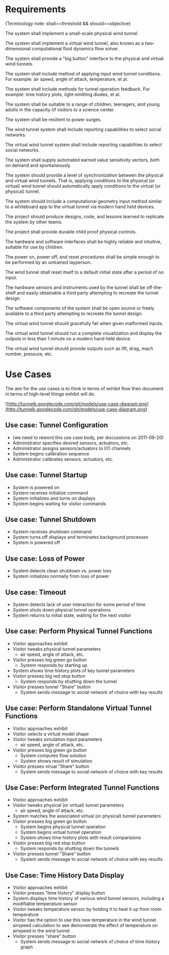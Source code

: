 # Requirements #

(Terminology note: shall==threshold && should==objective)

The system shall implement a small-scale physical wind tunnel.

The system shall implement a virtual wind tunnel, also known as a
two-dimensional computational fluid dynamics flow solver.

The system shall provide a "big button" interface to the physical and virtual
wind tunnels.

The system shall include method of applying input wind tunnel conditions. For
example: air speed, angle of attack, temperature, et al.

The system shall include methods for tunnel operation feedback. For example:
time history plots, light-emitting diodes, et al.

The system shall be suitable to a range of children, teenagers, and young adults
in the capacity of visitors to a science center.

The system shall be resilient to power surges.

The wind tunnel system shall include reporting capabilities to select social networks.

The virtual wind tunnel system shall include reporting capabilities to select social networks.

The system shall supply automated earned value sensitivity vectors, both on
demand and spontaneously.

The system should provide a level of synchronization between the physical and
virtual wind tunnels. That is, applying conditions to the physical (or virtual)
wind tunnel should automatically apply conditions to the virtual (or physical)
tunnel.

The system should include a computational geometry input method similar to a whiteboard app to the virtual tunnel via modern hand held devices.

The project should produce designs, code, and lessons learned to replicate the
system by other teams.

The project shall provide durable child proof physical controls.

The hardware and software interfaces shall be highly reliable and intuitive, suitable for use by children.

The power on, power off, and reset procedures shall be simple enough to be performed by an untrained layperson.

The wind tunnel shall reset itself to a default initial state after a period of no input.

The hardware sensors and instruments used by the tunnel shall be off-the-shelf and easily obtainable a third party attempting to recreate the tunnel design.

The software components of the system shall be open source or freely available to a third party attempting to recreate the tunnel design.

The virtual wind tunnel should gracefully fail when given malformed inputs.

The virtual wind tunnel should run a complete visualization and display the outputs in less than 1 minute on a modern hand held device.

The virtual wind tunnel should provide outputs such as lift, drag, mach number, pressure, etc.


# Use Cases #

The aim for the use cases is to think in terms of exhibit flow then document in
terms of high-level things exhibit will do.

![http://tunnelk.googlecode.com/git/models/use-case-diagram.png](http://tunnelk.googlecode.com/git/models/use-case-diagram.png)

## Use case: Tunnel Configuration ##

  * (we need to reword this use case body, per discussions on 2011-09-20)
  * Administrator specifies desired sensors, actuators, etc.
  * Administrator assigns sensors/actuators to I/O channels
  * System begins calibration sequence
  * Administrator calibrates sensors, actuators, etc.

## Use case: Tunnel Startup ##

  * System is powered on
  * System receives initialize command
  * System initializes and turns on displays
  * System begins waiting for visitor commands

## Use case: Tunnel Shutdown ##

  * System receives shutdown command
  * System turns off displays and terminates background processes
  * System is powered off

## Use case: Loss of Power ##

  * System detects clean shutdown vs. power loss
  * System initializes normally from loss of power

## Use case: Timeout ##

  * System detects lack of user interaction for some period of time
  * System shuts down physical tunnel operations
  * System returns to initial state, waiting for the next visitor

## Use case: Perform Physical Tunnel Functions ##

  * Visitor approaches exhibit
  * Visitor tweaks physical tunnel parameters
    * air speed, angle of attack, etc.
  * Visitor presses big green go button
    * System responds by starting up
  * System shows time history plots of key tunnel parameters
  * Visitor presses big red stop button
    * System responds by shutting down the tunnel
  * Visitor presses tunnel "Share" button
    * System sends message to social network of choice with key results

## Use case: Perform Standalone Virtual Tunnel Functions ##

  * Visitor approaches exhibit
  * Visitor selects a virtual model shape
  * Visitor tweaks simulation input parameters
    * air speed, angle of attack, etc.
  * Visitor presses big green go button
    * System computes flow solution
    * System shows result of simulation
  * Visitor presses virual "Share" button
    * System sends message to social network of choice with key results

## Use Case: Perform Integrated Tunnel Functions ##

  * Visitor approaches exhibit
  * Visitor tweaks physical (or virtual) tunnel parameters
    * air speed, angle of attack, etc.
  * System matches the associated virtual (or physical) tunnel parameters
  * Visitor presses big green go button
    * System begins physical tunnel operation
    * System begins virtual tunnel operation
    * System shows time history plots with result comparisions
  * Visitor presses big red stop button
    * System responds by shutting down the tunnels
  * Visitor presses tunnel "Share" button
    * System sends message to social network of choice with key results

## Use Case: Time History Data Display ##

  * Visitor approaches exhibit
  * Visitor presses "time history" display button
  * System displays time history of various wind tunnel sensors, including a modifiable temperature sensor
  * Visitor tweaks temperature sensor by holding it to heat it up from room temperature
  * Visitor has the option to use this new temperature in the wind tunnel airspeed calculation to see demonstrate the effect of temperature on airspeed in the wind tunnel
  * Visitor presses "share" button
    * System sends message to social network of choice of time history graph